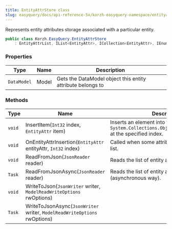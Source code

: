 ```yaml
---
title: EntityAttrStore class
slug: easyquery/docs/api-reference-5x/korzh-easyquery-namespace/entityattrstore-class
---
```



Represents entity attributes storage associated with a particular entity.
```csharp
public class Korzh.EasyQuery.EntityAttrStore
    : EntityAttrList, IList<EntityAttr>, ICollection<EntityAttr>, IEnumerable<EntityAttr>, IEnumerable, IList, ICollection, IReadOnlyList<EntityAttr>, IReadOnlyCollection<EntityAttr>

```

### Properties

| Type | Name | Description | 
| --- | --- | --- | 
| `DataModel` | Model | Gets the DataModel object this entity attribute belongs to | 


### Methods

| Type | Name | Description | 
| --- | --- | --- | 
| `void` | InsertItem(`Int32` index, `EntityAttr` item) | Inserts an element into the `System.Collections.ObjectModel.Collection'1` at the specified index. | 
| `void` | OnEntityAttrInsertion(`EntityAttr` entityAttr, `Int32` index) | Called when some attribute is inserted to the list. | 
| `void` | ReadFromJson(`JsonReader` reader) | Reads the list of entity attributes from JSON. | 
| `Task` | ReadFromJsonAsync(`JsonReader` reader) | Reads the list of entity attributes from JSON (asynchronous way). | 
| `void` | WriteToJson(`JsonWriter` writer, `ModelReadWriteOptions` rwOptions) |  | 
| `Task` | WriteToJsonAsync(`JsonWriter` writer, `ModelReadWriteOptions` rwOptions) |  |